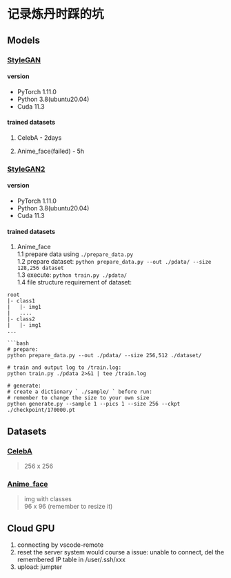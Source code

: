 # 记录炼丹时踩的坑

## Models

### [StyleGAN](https://github.com/pphui8/StyleGAN.pytorch)
 #### version
 - PyTorch  1.11.0
 - Python  3.8(ubuntu20.04)
 - Cuda  11.3
#### trained datasets
1. CelebA - 2days  

2. Anime_face(failed) - 5h  

### [StyleGAN2](https://github.com/pphui8/stylegan2-pytorch)
 #### version
 - PyTorch  1.11.0
 - Python  3.8(ubuntu20.04)
 - Cuda  11.3
#### trained datasets
1. Anime_face  
1.1 prepare data using ```./prepare_data.py```  
1.2 prepare dataset: ```python prepare_data.py --out ./pdata/ --size 128,256 dataset```  
1.3 execute: ```python train.py ./pdata/```  
1.4 file structure requirement of dataset:
```
root
|- class1
|   |- img1
|   ....
|- class2
|   |- img1
...

```bash
# prepare:
python prepare_data.py --out ./pdata/ --size 256,512 ./dataset/

# train and output log to /train.log:
python train.py ./pdata 2>&1 | tee /train.log

# generate:
# create a dictionary ` ./sample/ ` before run:
# remember to change the size to your own size
python generate.py --sample 1 --pics 1 --size 256 --ckpt ./checkpoint/170000.pt
```


## Datasets

### [CelebA](http://mmlab.ie.cuhk.edu.hk/projects/CelebA.html)
> 256 x 256

### [Anime_face](https://paperswithcode.com/dataset/anime-face-dataset-by-character-name)
> img with classes  
> 96 x 96 (remember to resize it)

## Cloud GPU
1. connecting by vscode-remote
2. reset the server system would course a issue: unable to connect, del the remembered IP table in /user/.ssh/xxx
3. upload: jumpter
